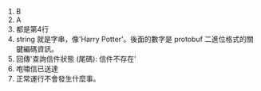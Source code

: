1. B
2. A
3. 都是第4行
4. string 就是字串，像'Harry Potter'。後面的數字是 protobuf 二進位格式的關鍵編碼資訊。
5. 回傳'查詢信件狀態 (尾碼): 信件不存在'
6. 咆嘯信已送達
7. 正常運行不會發生什麼事。